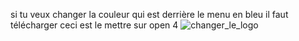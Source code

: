 si tu veux changer la couleur qui est derrière le menu en bleu il faut télécharger ceci est le mettre sur open 4 
![changer_le_logo](https://user-images.githubusercontent.com/47261966/146652513-2bc97499-6345-4cc5-a3d3-383b89cd4c82.png)

